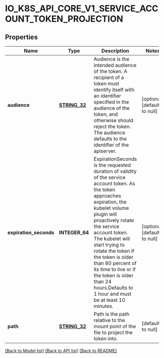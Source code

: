 # IO_K8S_API_CORE_V1_SERVICE_ACCOUNT_TOKEN_PROJECTION

## Properties
Name | Type | Description | Notes
------------ | ------------- | ------------- | -------------
**audience** | [**STRING_32**](STRING_32.md) | Audience is the intended audience of the token. A recipient of a token must identify itself with an identifier specified in the audience of the token, and otherwise should reject the token. The audience defaults to the identifier of the apiserver. | [optional] [default to null]
**expiration_seconds** | **INTEGER_64** | ExpirationSeconds is the requested duration of validity of the service account token. As the token approaches expiration, the kubelet volume plugin will proactively rotate the service account token. The kubelet will start trying to rotate the token if the token is older than 80 percent of its time to live or if the token is older than 24 hours.Defaults to 1 hour and must be at least 10 minutes. | [optional] [default to null]
**path** | [**STRING_32**](STRING_32.md) | Path is the path relative to the mount point of the file to project the token into. | [default to null]

[[Back to Model list]](../README.md#documentation-for-models) [[Back to API list]](../README.md#documentation-for-api-endpoints) [[Back to README]](../README.md)


